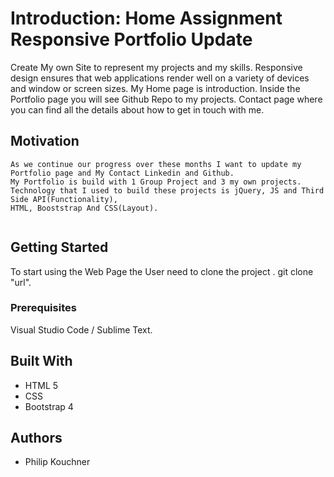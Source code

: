 # Introduction: Home Assignment Responsive Portfolio Update

Create My own Site to represent my projects and my skills.
Responsive design ensures that web applications render well on a variety of devices and window or screen sizes.
My Home page is introduction.
Inside the Portfolio page you will see Github Repo to my projects.
Contact page where you can find all the details about how to get in touch with me.


## Motivation

```
As we continue our progress over these months I want to update my Portfolio page and My Contact Linkedin and Github.
My Portfolio is build with 1 Group Project and 3 my own projects.
Technology that I used to build these projects is jQuery, JS and Third Side API(Functionality), 
HTML, Booststrap And CSS(Layout).


```
## Getting Started

To start using the Web Page the User need to clone the project .
git clone "url".

### Prerequisites

Visual Studio Code / Sublime Text.

## Built With

- HTML 5 
- CSS
- Bootstrap 4

## Authors

- Philip Kouchner
